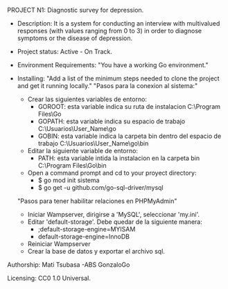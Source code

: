 PROJECT N1: Diagnostic survey for depression.

- Description: 
	It is a system for conducting an interview with multivalued responses (with values ranging from 0 to 3) in order to diagnose symptoms or the disease of depression.

- Project status: 
	Active - On Track.

- Environment Requirements:
	"You have a working Go environment."

- Installing:
	"Add a list of the minimum steps needed to clone the project and get it running locally."
	"Pasos para la conexion al sistema:"
 	- Crear las siguientes variables de entorno:
		- GOROOT: esta variable indica su ruta de instalacion C:\Program Files\Go
		- GOPATH: esta variable indica su espacio de trabajo C:\Usuarios\User_Name\go
		- GOBIN: esta variable indica la carpeta bin dentro del espacio de trabajo C:\Usuarios\User_Name\go\bin
	- Editar la siguiente variable de entorno: 
		- PATH: esta variable intida la instalacion en la carpeta bin C:\Program Files\Go\bin
	- Open a command prompt and cd to your proyect directory:
		- $ go mod init sistema
		- $ go get -u github.com/go-sql-driver/mysql 
		
	"Pasos para tener habilitar relaciones en PHPMyAdmin"
	- Iniciar Wampserver, dirigirse a 'MySQL', seleccionar 'my.ini'.
	- Editar 'default-storage'. Debe quedar de la siguiente manera:
		- ;default-storage-engine=MYISAM
		- default-storage-engine=InnoDB
	- Reiniciar Wampserver
	- Crear la base de datos y exportar el archivo sql.

Authorship:
	Mati
	Tsubasa
	-ABS
	GonzaloGo

Licensing:
	CC0 1.0 Universal.
